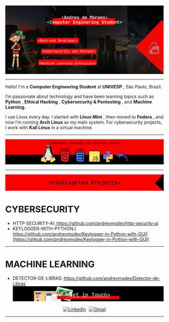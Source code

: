 ![Dev](./images/dev.png)

---

Hello! I'm a **Computer Engineering Student** at **UNIVESP** , São Paulo, Brazil.

I’m passionate about technology and have been learning topics such as  **Python** ,  **Ethical Hacking** ,  **Cybersecurity & Pentesting** , and **Machine Learning.**

I use Linux every day. I started with  **Linux Mint** , then moved to  **Fedora** , and now I’m running **Arch Linux** as my main system. For cybersecurity projects, I work with **Kali Linux** in a virtual machine.

---

![Descrição da imagem](images/prolang.png)

---

![Descrição da imagem](images/highlighted.png)

# CYBERSECURITY

* HTTP-SECURITY-AI:[ https://github.com/andreymsdev/http-security-ai
  ](https://github.com/andreymsdev/http-security-ai)
* KEYLOGGER-WITH-PYTHON:[ https://github.com/andreymsdev/Keylogger-in-Python-with-GUI](https://github.com/andreymsdev/Keylogger-in-Python-with-GUI)

---

# MACHINE LEARNING

* DETECTOR-DE-LIBRAS: https://github.com/andreymsdev/Detector-de-Libras
![Descrição da imagem](images/getintouch.png)


<div style="display: flex; justify-content: center; gap: 10px;">
  <a href="https://www.linkedin.com/in/andrey-de-moraes-669ab5361" target="_blank">
    <img src="https://img.shields.io/badge/-LinkedIn-%230077B5?style=for-the-badge&logo=linkedin&logoColor=white" alt="LinkedIn" />
  </a>
  <a href="mailto:andreym.professional@gmail.com">
    <img src="https://img.shields.io/badge/-Gmail-%23333?style=for-the-badge&logo=gmail&logoColor=white" alt="Gmail" />
  </a>
</div>

---
